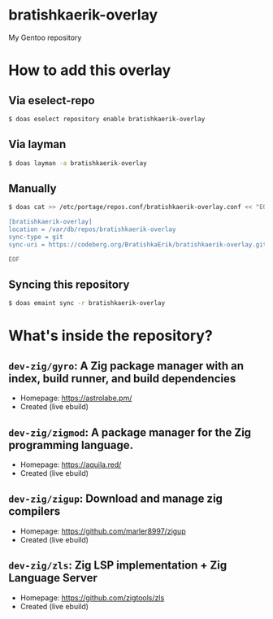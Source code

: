 # bratishkaerik-overlay

My Gentoo repository

# How to add this overlay
## Via eselect-repo
```sh
$ doas eselect repository enable bratishkaerik-overlay
```

## Via layman
```sh
$ doas layman -a bratishkaerik-overlay
```

## Manually
```sh
$ doas cat >> /etc/portage/repos.conf/bratishkaerik-overlay.conf << "EOF"

[bratishkaerik-overlay]
location = /var/db/repos/bratishkaerik-overlay
sync-type = git
sync-uri = https://codeberg.org/BratishkaErik/bratishkaerik-overlay.git

EOF
```

## Syncing this repository
```sh
$ doas emaint sync -r bratishkaerik-overlay
```

# What's inside the repository?
## `dev-zig/gyro`: A Zig package manager with an index, build runner, and build dependencies
* Homepage: https://astrolabe.pm/
* Created (live ebuild)
## `dev-zig/zigmod`: A package manager for the Zig programming language.
* Homepage: https://aquila.red/
* Created (live ebuild)
## `dev-zig/zigup`: Download and manage zig compilers
* Homepage: https://github.com/marler8997/zigup
* Created (live ebuild)
## `dev-zig/zls`: Zig LSP implementation + Zig Language Server
* Homepage: https://github.com/zigtools/zls
* Created (live ebuild)
